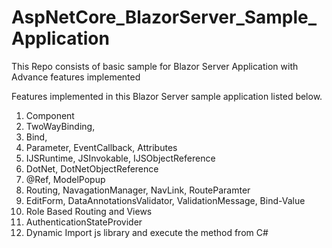 # AspNetCore_BlazorServer_Sample_Application
This Repo consists of basic sample for Blazor Server Application with Advance features implemented

Features implemented in this Blazor Server sample application listed below.
1. Component
2. TwoWayBinding,
3. Bind,
4. Parameter, EventCallback, Attributes
5. IJSRuntime, JSInvokable, IJSObjectReference
6. DotNet, DotNetObjectReference
7. @Ref, ModelPopup
8. Routing, NavagationManager, NavLink, RouteParamter
9. EditForm, DataAnnotationsValidator, ValidationMessage, Bind-Value
10. Role Based Routing and Views
11. AuthenticationStateProvider
12. Dynamic Import js library and execute the method from C#
